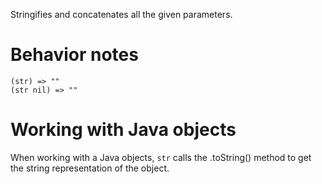 Stringifies and concatenates all the given parameters.

Behavior notes
==============
```
(str) => ""
(str nil) => ""
```

Working with Java objects
=========================
When working with a Java objects, `str` calls the .toString() method to get
the string representation of the object.
